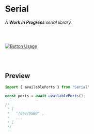 
# Serial

*A **Work In Progress** serial library.*

<br>
<br>

[![Button Usage]][Usage]

<br>
<br>

## Preview

```JavaScript
import { availablePorts } from 'Serial'

const ports = await availablePorts();

/*
 * [
 *   '/dev/USB0' ,
 *   ...
 * ]
 */
```

<br>


<!----------------------------------------------------------------------------->

[Usage]: https://github.com/Denoed/Serial/blob/main/Documentation/Usage.md


<!---------------------------------[ Buttons ]--------------------------------->

[Button Usage]: https://img.shields.io/badge/Usage-00ACC1?style=for-the-badge&logoColor=white&logo=GitBook
